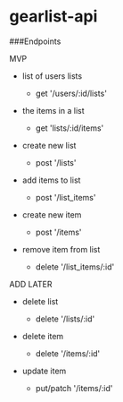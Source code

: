# gearlist-api

###Endpoints

MVP

- list of users lists
  - get '/users/:id/lists'

- the items in a list
  - get 'lists/:id/items'

- create new list
  - post '/lists'

- add items to list
  - post '/list_items'

- create new item
  - post '/items'

- remove item from list
  - delete '/list_items/:id'

ADD LATER

- delete list
  - delete '/lists/:id'

- delete item
  - delete '/items/:id'

- update item
  - put/patch '/items/:id'
